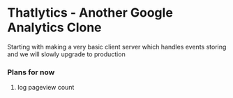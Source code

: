 # Thatlytics - Another Google Analytics Clone

Starting with making a very basic client server which handles events storing and we will slowly upgrade to production

### Plans for now

1. log pageview count